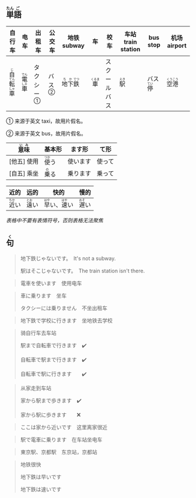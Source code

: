 ## <ruby>単<rt>たん</rt>語<rt>ご</rt></ruby>

| 自行车                                                   | 电车                                        | 出租车                      | 公交车                  | 地铁 subway                                            | 车                             | 校车         | 车站 train station           | bus stop                         | 机场 airport                                |
| -------------------------------------------------------- | ------------------------------------------- | --------------------------- | ----------------------- | ------------------------------------------------------ | ------------------------------ | ------------ | ---------------------------- | -------------------------------- | ------------------------------------------- |
| <ruby>自<rt>じ</rt>転<rt>てん</rt>車<rt>しゃ</rt></ruby> | <ruby>電<rt>でん</rt>車<rt>しゃ</rt></ruby> | <a>タクシー</a><sup>①</sup> | <a>バス</a><sup>②</sup> | <ruby>地<rt>ち</rt>下<rt>か</rt>鉄<rt>てつ</rt></ruby> | <ruby>車<rt>くるま</rt></ruby> | スクールバス | <ruby>駅<rt>えき</rt></ruby> | バス<ruby>停<rt>てい</rt></ruby> | <ruby>空<rt>くう</rt>港<rt>こう</rt></ruby> |

① 来源于英文 taxi，故用片假名。

② 来源于英文 bus，故用片假名。

| <ruby>意<rt>い</rt>味<rt>み</rt></ruby> | 基本形                         | ます形   | て形   |
| --------------------------------------- | ------------------------------ | -------- | ------ |
| [他五] 使用                             | <ruby>使<rt>つか</rt>う</ruby> | 使います | 使って |
| [自五] 乘坐                             | <ruby>乗<rt>の</rt>る</ruby>   | 乗ります | 乗って |

| 近的                           | 远的                           | 快的                                                         | 慢的                           |
| ------------------------------ | ------------------------------ | ------------------------------------------------------------ | ------------------------------ |
| <ruby>近<rt>ちか</rt>い</ruby> | <ruby>遠<rt>とお</rt>い</ruby> | <ruby>早<rt>はや</rt>い</ruby>、<ruby>速<rt>はや</rt>い</ruby> | <ruby>遅<rt>おそ</rt>い</ruby> |

*表格中不要有表情符号，否则表格无法聚焦*



## <ruby>句<rt>く</rt></ruby>

> 地下鉄じゃないです。　It's not a subway.
>
> 駅はそこじゃないです。　The train station isn't there.
>

> 電車を使います　使用电车
> 

> 車に乗ります　坐车
>
> タクシーには乗りません　不坐出租车
>

> 地下鉄で学校に行きます　坐地铁去学校
> 

> 骑自行车去车站
>
> 駅まで自転車で行きます　✔️
>
> 自転車で駅まで行きます　✔️
>
> 自転車で駅に行きます　　✔️

> 从家走到车站
> 
> 家から駅まで歩きます　✔️
> 
> 家から駅に歩きます　　❌

> ここは家から近いです　这里离家很近
> 

> 駅で電車に乗ります　在车站坐电车
> 

> 東京駅、京都駅　东京站，京都站
> 

> 地铁很快
>
> 地下鉄は早いです
>
> 地下鉄は速いです
